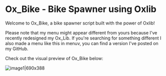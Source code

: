 # Ox_Bike - Bike Spawner using Oxlib
Welcome to Ox_Bike, a bike spawner script built with the power of Oxlib!

Please note that my menu might appear different from yours because I've recently redesigned my Ox_Lib. If you're searching for something different I also made a menu like this in menuv, you can find a version I've posted on my GitHub.

Check out the visual preview of Ox_Bike below:



![image1|690x388](https://cdn.discordapp.com/attachments/1137067608592629890/1138930525126537337/image.png)

